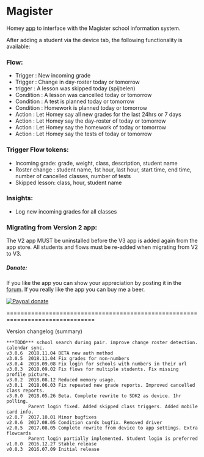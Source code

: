 # Magister #

Homey [app] to interface with the Magister school information system.

After adding a student via the device tab, the following functionality is
available:

### Flow: ###
- Trigger   : New incoming grade
- Trigger   : Change in day-roster today or tomorrow
- trigger   : A lesson was skipped today (spijbelen)
- Condition : A lesson was cancelled today or tomorrow
- Condition : A test is planned today or tomorrow
- Condition : Homework is planned today or tomorrow
- Action    : Let Homey say all new grades for the last 24hrs or 7 days
- Action    : Let Homey say the day-roster of today or tomorrow
- Action    : Let Homey say the homework of today or tomorrow
- Action    : Let Homey say the tests of today or tomorrow

### Trigger Flow tokens: ###
- Incoming grade: grade, weight, class, description, student name
- Roster change : student name, 1st hour, last hour, start time, end time,
                  number of cancelled classes, number of tests
- Skipped lesson: class, hour, student name

### Insights: ###
- Log new incoming grades for all classes

### Migrating from Version 2 app: ###
The V2 app MUST be uninstalled before the V3 app is added again from the app store.
All students and flows must be re-added when migrating from V2 to V3.

##### Donate: #####
If you like the app you can show your appreciation by posting it in the [forum].
If you really like the app you can buy me a beer.

[![Paypal donate][pp-donate-image]][pp-donate-link]

===============================================================================

Version changelog (summary)
```
***TODO*** school search during pair. improve change roster detection. calendar sync.
v3.0.6	2018.11.04 BETA new auth method
v3.0.5	2018.11.04 Fix grades for non-numbers
v3.0.4  2018.09.08 Fix login for schools with numbers in their url
v3.0.3  2018.09.02 Fix flows for multiple students. Fix missing profile picture.
v3.0.2  2018.08.12 Reduced memory usage.
v3.0.1  2018.06.03 Fix repeated new grade reports. Improved cancelled class reports.
v3.0.0  2018.05.26 Beta. Complete rewrite to SDK2 as device. 1hr polling.
        Parent login fixed. Added skipped class triggers. Added mobile card info.
v2.0.7  2017.10.01 Minor bugfixes
v2.0.6  2017.08.05 Condition cards bugfix. Removed driver
v2.0.5  2017.08.05 Complete rewrite from device to app settings. Extra flowcards
        Parent login partially implemented. Student login is preferred
v1.0.0  2016.12.27 Stable release
v0.0.3  2016.07.09 Initial release
```

[app]: https://apps.athom.com/app/com.gruijter.magister
[forum]: https://community.athom.com/t/595
[pp-donate-link]: https://www.paypal.com/cgi-bin/webscr?cmd=_s-xclick&hosted_button_id=YGTW25KRKEADE
[pp-donate-image]: https://www.paypalobjects.com/en_US/i/btn/btn_donate_SM.gif
